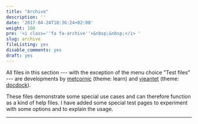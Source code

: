 ```yaml
---
title: "Archive"
description: ''
date: '2017-04-24T18:36:24+02:00'
weight: 100
pre: '<i class=''fa fa-archive''>&nbsp;&nbsp;</i> '
slug: archive
fileListing: yes
disable_comments: yes
draft: yes
---
```


All files in this section --- with the exception of the menu choice "Test files" --- are developments by  [metcornic](https://github.com/matcornic/hugo-theme-learn/) (theme: learn) and [vjeantet](https://github.com/vjeantet/hugo-theme-docdock) (theme: [docdock](https://themes.gohugo.io/docdock/)). 

These files demonstrate some special use cases and can therefore function as a kind of help files. I have added some special test pages to experiment with some options and to explain the usage.

***

